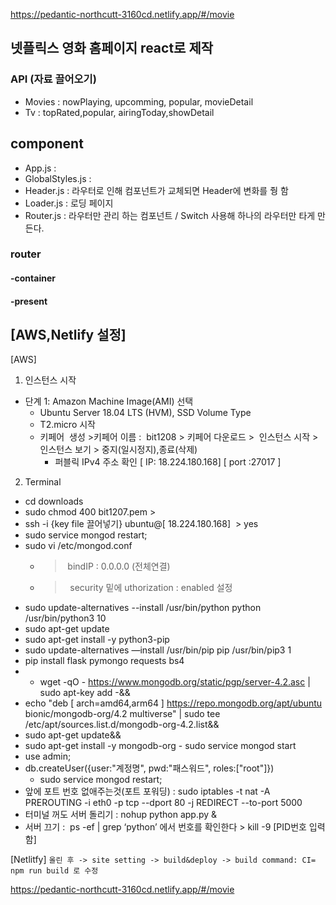 https://pedantic-northcutt-3160cd.netlify.app/#/movie

## 넷플릭스 영화 홈페이지 react로 제작

### API (자료 끌어오기)
 - Movies : nowPlaying, upcomming, popular, movieDetail
 - Tv : topRated,popular, airingToday,showDetail
## component
 - App.js : 
 - GlobalStyles.js :
 - Header.js : 라우터로 인해 컴포넌트가 교체되면 Header에 변화를 줭 함
 - Loader.js : 로딩 페이지
 - Router.js : 라우터만 관리 하는 컴포넌트 / Switch 사용해 하나의 라우터만 타게 만든다.
### router
#### -container
#### -present





## [AWS,Netlify 설정]
[AWS]

1. 인스턴스 시작
- 단계 1: Amazon Machine Image(AMI) 선택
	- Ubuntu Server 18.04 LTS (HVM), SSD Volume Type 
	- T2.micro 시작
	- 키페어  생성 >키페어 이름 :  bit1208 > 키페어 다운로드 >  인스턴스 시작 > 인스턴스 보기 > 중지(일시정지),종료(삭제)
		- 퍼블릭 IPv4 주소 확인 [ IP: 18.224.180.168] [ port :27017 ] 
		  

2. Terminal
- cd downloads 
- sudo chmod 400 bit1207.pem > 
- ssh -i {key file 끌어넣기} ubuntu@[ 18.224.180.168]  > yes
- sudo service mongod restart;
- sudo vi /etc/mongod.conf
	- >  bindIP : 0.0.0.0 (전체연결)
	- >  security 밑에 uthorization : enabled 설정
- sudo update-alternatives --install /usr/bin/python python /usr/bin/python3 10
- sudo apt-get update
- sudo apt-get install -y python3-pip
- sudo update-alternatives —install /usr/bin/pip pip /usr/bin/pip3 1
- pip install flask pymongo requests bs4
- - wget -qO - https://www.mongodb.org/static/pgp/server-4.2.asc | sudo apt-key add -&&
- echo "deb [ arch=amd64,arm64 ] https://repo.mongodb.org/apt/ubuntu bionic/mongodb-org/4.2 multiverse" | sudo tee /etc/apt/sources.list.d/mongodb-org-4.2.list&&
- sudo apt-get update&&
- sudo apt-get install -y mongodb-org
		- sudo service mongod start
- use admin;
- db.createUser({user:"계정명", pwd:"패스워드", roles:["root"]})
	- sudo service mongod restart;
- 앞에 포트 번호 없애주는것(포트 포워딩) : sudo iptables -t nat -A PREROUTING -i eth0 -p tcp --dport 80 -j REDIRECT --to-port 5000
- 터미널 꺼도 서버 돌리기 : nohup python app.py &
- 서버 끄기 :  ps -ef | grep ‘python’ 에서 번호를 확인한다 > kill -9 [PID번호 입력함]
    



[Netlitfy]
`올린 후 -> site setting -> build&deploy -> build command: CI= npm run build 로 수정`


https://pedantic-northcutt-3160cd.netlify.app/#/movie
